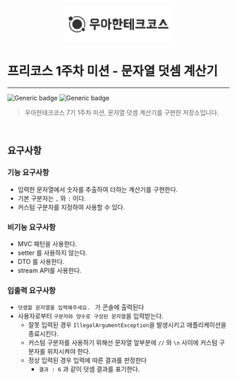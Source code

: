 <p align="center">
    <img src="images/woowahan.png" alt="우아한테크코스" width="250px">
</p>

# 프리코스 1주차 미션 - 문자열 덧셈 계산기

---

![Generic badge](https://img.shields.io/badge/precourse-week1-green.svg)
![Generic badge](https://img.shields.io/badge/version-1.0.1-brightgreen.svg)

[//]: # (![Generic badge]&#40;https://img.shields.io/badge/test-2_passed-blue.svg&#41;)


> 우아한테크코스 7기 1주차 미션, 문자열 덧셈 계산기를 구현한 저장소입니다.

<br>


## 요구사항

### 기능 요구사항

- 입력한 문자열에서 숫자를 추출하여 더하는 계산기를 구현한다.
- 기본 구분자는 `,` 와 `:` 이다.
- 커스텀 구분자를 지정하여 사용할 수 있다.

### 비기능 요구사항
- MVC 패턴을 사용한다.
- setter 를 사용하지 않는다.
- DTO 를 사용한다.
- stream API를 사용한다.

### 입출력 요구사항

- `덧셈할 문자열을 입력해주세요. ` 가 콘솔에 출력된다
- 사용자로부터 `구분자와 양수로 구성된 문자열`을 입력받는다.
    - 잘못 입력된 경우 `IllegalArgumentException`을 발생시키고 애플리케이션을 종료시킨다.
    - 커스텀 구분자를 사용하기 위해선 문자열 앞부분에 `//` 와 `\n` 사이에 커스텀 구분자를 위치시켜야 한다.
    - 정상 입력된 경우 입력에 따른 결과를 판정한다
        - `결과 : 6` 과 같이 덧셈 결과를 표기한다.